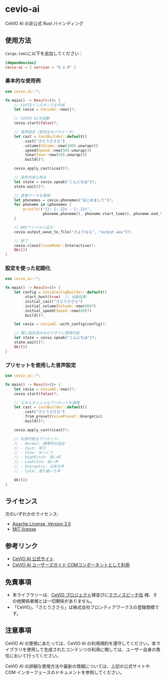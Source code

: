 # cevio-ai

CeVIO AI の非公式 Rust バインディング

## 使用方法

`Cargo.toml`に以下を追加してください：

```toml
[dependencies]
cevio-ai = { version = "0.2.0" }
```

### 基本的な使用例

```rust
use cevio_ai::*;

fn main() -> Result<()> {
    // CeVIOインスタンスを作成
    let cevio = CevioAI::new()?;

    // CeVIO AIを起動
    cevio.start(false)?;

    // 音声設定（型安全なパラメータ）
    let cast = CastBuilder::default()
        .cast("さとうささら")
        .volume(Volume::new(100).unwrap())
        .speed(Speed::new(50).unwrap())
        .tone(Tone::new(50).unwrap())
        .build()?;

    cevio.apply_cast(&cast)?;

    // 音声合成と再生
    let state = cevio.speak("こんにちは")?;
    state.wait()?;

    // 音素データを取得
    let phonemes = cevio.phonemes("はじめまして")?;
    for phoneme in &phonemes {
        println!("{}: {:.2}s - {:.2}s",
                 phoneme.phoneme(), phoneme.start_time(), phoneme.end_time());
    }

    // WAVファイルに出力
    cevio.output_wave_to_file("さようなら", "output.wav")?;

    // 終了
    cevio.close(CloseMode::Interactive)?;
    Ok(())
}
```

### 設定を使った初期化

```rust
use cevio_ai::*;

fn main() -> Result<()> {
    let config = CevioConfigBuilder::default()
        .start_host(true)  // 自動起動
        .initial_cast("さとうささら")
        .initial_volume(Volume::new(80)?)
        .initial_speed(Speed::new(60)?)
        .build()?;

    let cevio = CevioAI::with_config(config)?;

    // 既に設定済みなのですぐに使用可能
    let state = cevio.speak("こんにちは")?;
    state.wait()?;
    Ok(())
}
```

### プリセットを使用した音声設定

```rust
use cevio_ai::*;

fn main() -> Result<()> {
    let cevio = CevioAI::new()?;
    cevio.start(false)?;

    // エネルギッシュなプリセットを適用
    let cast = CastBuilder::default()
        .cast("さとうささら")
        .from_preset(VoicePreset::Energetic)
        .build()?;

    cevio.apply_cast(&cast)?;

    // 利用可能なプリセット:
    // - Normal: 標準的な設定
    // - Fast: 早口
    // - Slow: ゆっくり
    // - HighPitch: 高い声
    // - LowPitch: 低い声
    // - Energetic: 元気な声
    // - Calm: 落ち着いた声

    Ok(())
}
```

## ライセンス

次のいずれかのライセンス:

- [Apache License, Version 2.0](https://github.com/nusu-github/cevio-rs2/blob/master/LICENSE-APACHE)
- [MIT license](https://github.com/nusu-github/cevio-rs2/blob/master/LICENSE-MIT)

## 参考リンク

- [CeVIO AI 公式サイト](https://cevio.jp/)
- [CeVIO AI ユーザーズガイド COMコンポーネントとして利用](https://cevio.jp/guide/cevio_ai/interface/com/)

## 免責事項

- 本ライブラリーは、[CeVIO プロジェクト](https://cevio.jp/)様並びに[テクノスピーチ社](https://www.techno-speech.com/)
  様、その他関係者様とは一切関係がありません。
- 「CeVIO」、「さとうささら」は株式会社フロンティアワークスの登録商標です。

## 注意事項

CeVIO AI の使用にあたっては、CeVIO AI の利用規約を遵守してください。本ライブラリを使用して生成されたコンテンツの利用に関しては、ユーザー自身の責任において行ってください。

CeVIO AI の詳細な使用方法や最新の情報については、上記の公式サイトや COM インターフェースのドキュメントを参照してください。
